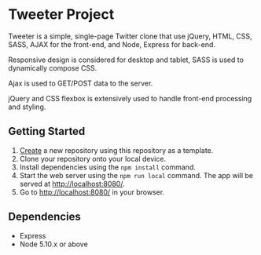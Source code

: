# Tweeter Project

Tweeter is a simple, single-page Twitter clone that use jQuery, HTML, CSS, SASS, AJAX for the front-end, and Node, Express for back-end.

Responsive design is considered for desktop and tablet, SASS is used to dynamically compose CSS.

Ajax is used to GET/POST data to the server.

jQuery and CSS flexbox is extensively used to handle front-end processing and styling.

## Getting Started

1. [Create](https://docs.github.com/en/repositories/creating-and-managing-repositories/creating-a-repository-from-a-template) a new repository using this repository as a template.
2. Clone your repository onto your local device.
3. Install dependencies using the `npm install` command.
3. Start the web server using the `npm run local` command. The app will be served at <http://localhost:8080/>.
4. Go to <http://localhost:8080/> in your browser.

## Dependencies

- Express
- Node 5.10.x or above
